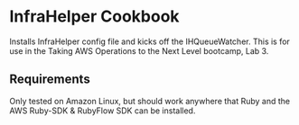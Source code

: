 InfraHelper Cookbook
=============

Installs InfraHelper config file and kicks off the IHQueueWatcher. This is for use in the Taking AWS Operations to the Next Level bootcamp, Lab 3.

Requirements
------------
Only tested on Amazon Linux, but should work anywhere that Ruby and the AWS Ruby-SDK & RubyFlow SDK can be installed.

